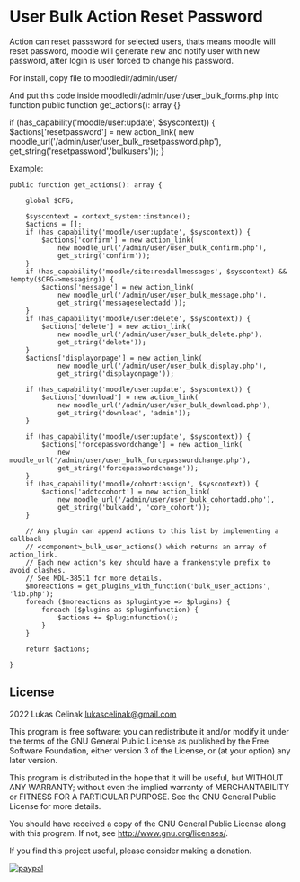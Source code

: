 # User Bulk Action Reset Password #

Action can reset passsword for selected users, 
thats means moodle will reset password, 
moodle will generate new and notify user with new password, 
after login is user forced to change his password.

For install, copy file to moodledir/admin/user/

And put this code inside moodledir/admin/user/user_bulk_forms.php into function    public function get_actions(): array {}


if (has_capability('moodle/user:update', $syscontext)) {
            $actions['resetpassword'] = new action_link(
                new moodle_url('/admin/user/user_bulk_resetpassword.php'),
                get_string('resetpassword','bulkusers'));
        }
        
Example:

    public function get_actions(): array {

        global $CFG;

        $syscontext = context_system::instance();
        $actions = [];
        if (has_capability('moodle/user:update', $syscontext)) {
            $actions['confirm'] = new action_link(
                new moodle_url('/admin/user/user_bulk_confirm.php'),
                get_string('confirm'));
        }
        if (has_capability('moodle/site:readallmessages', $syscontext) && !empty($CFG->messaging)) {
            $actions['message'] = new action_link(
                new moodle_url('/admin/user/user_bulk_message.php'),
                get_string('messageselectadd'));
        }
        if (has_capability('moodle/user:delete', $syscontext)) {
            $actions['delete'] = new action_link(
                new moodle_url('/admin/user/user_bulk_delete.php'),
                get_string('delete'));
        }
        $actions['displayonpage'] = new action_link(
                new moodle_url('/admin/user/user_bulk_display.php'),
                get_string('displayonpage'));

        if (has_capability('moodle/user:update', $syscontext)) {
            $actions['download'] = new action_link(
                new moodle_url('/admin/user/user_bulk_download.php'),
                get_string('download', 'admin'));
        }

        if (has_capability('moodle/user:update', $syscontext)) {
            $actions['forcepasswordchange'] = new action_link(
                new moodle_url('/admin/user/user_bulk_forcepasswordchange.php'),
                get_string('forcepasswordchange'));
        }
        if (has_capability('moodle/cohort:assign', $syscontext)) {
            $actions['addtocohort'] = new action_link(
                new moodle_url('/admin/user/user_bulk_cohortadd.php'),
                get_string('bulkadd', 'core_cohort'));
        }

        // Any plugin can append actions to this list by implementing a callback
        // <component>_bulk_user_actions() which returns an array of action_link.
        // Each new action's key should have a frankenstyle prefix to avoid clashes.
        // See MDL-38511 for more details.
        $moreactions = get_plugins_with_function('bulk_user_actions', 'lib.php');
        foreach ($moreactions as $plugintype => $plugins) {
            foreach ($plugins as $pluginfunction) {
                $actions += $pluginfunction();
            }
        }

        return $actions;

    }




## License ##

2022 Lukas Celinak <lukascelinak@gmail.com>

This program is free software: you can redistribute it and/or modify it under
the terms of the GNU General Public License as published by the Free Software
Foundation, either version 3 of the License, or (at your option) any later
version.

This program is distributed in the hope that it will be useful, but WITHOUT ANY
WARRANTY; without even the implied warranty of MERCHANTABILITY or FITNESS FOR A
PARTICULAR PURPOSE.  See the GNU General Public License for more details.

You should have received a copy of the GNU General Public License along with
this program.  If not, see <http://www.gnu.org/licenses/>.

If you find this project useful, please consider making a donation.

[![paypal](https://www.paypalobjects.com/en_US/i/btn/btn_donate_LG.gif)](https://paypal.me/lukascelinak?country.x=SK&locale.x=sk_SK)
